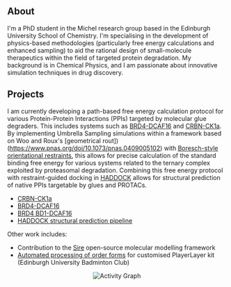 ## About

I'm a PhD student in the Michel research group based in the Edinburgh University School of Chemistry. 
I'm specialising in the development of physics-based methodologies (particularly free energy calculations and enhanced sampling) to aid the rational design of small-molecule therapeutics within the field of targeted protein degradation. My background is in Chemical Physics, and I am passionate about innovative simulation techniques in drug discovery.

## Projects

I am currently developing a path-based free energy calculation protocol for various Protein-Protein Interactions (PPIs) targeted by molecular glue degraders. This includes systems such as [BRD4-DCAF16](https://www.nature.com/articles/s41586-024-07089-6) and [CRBN-CK1a](https://www.nature.com/articles/nature16979). By implementing Umbrella Sampling simulations within a framework based on Woo and Roux's [geometrical rout])(https://www.pnas.org/doi/10.1073/pnas.0409005102) with [Boresch-style orientational restraints](https://pubs.acs.org/doi/10.1021/acs.jctc.4c01695), this allows for precise calculation of the standard binding free energy for various systems related to the ternary complex exploited by proteasomal degradation. Combining this free energy protocol with restraint-guided docking in [HADDOCK](https://pubs.acs.org/doi/full/10.1021/ja026939x) allows for structural prediction of native PPIs targetable by glues and PROTACs.

- [CRBN-CK1a](https://github.com/BenTanYK/CRBN_CK1a)
- [BRD4-DCAF16](https://github.com/BenTanYK/BRD4_DCAF16)
- [BRD4 BD1-DCAF16](https://github.com/BenTanYK/BD1_DCAF16)
- [HADDOCK structural prediction pipeline](https://github.com/BenTanYK/HADDOCK_MD_refinement)

Other work includes: 

- Contribution to the [Sire](https://github.com/OpenBioSim/sire) open-source molecular modelling framework
- [Automated processing of order forms](https://github.com/BenTanYK/playerlayer_kit_orders) for customised PlayerLayer kit (Edinburgh University Badminton Club)

<div align="center">

![Activity Graph](https://github-readme-activity-graph.vercel.app/graph?username=BenTanYK&theme=github-compact)

</div>
